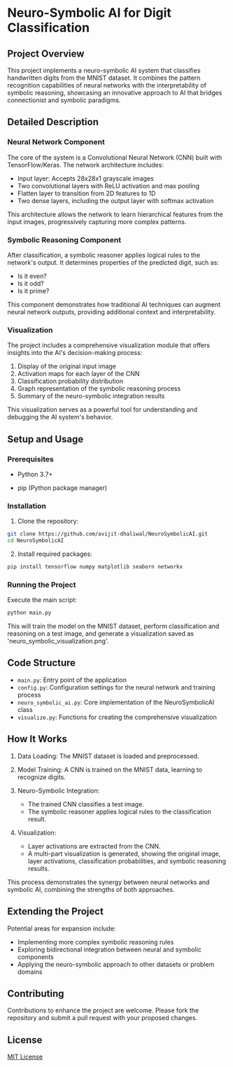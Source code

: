 # Neuro-Symbolic AI for Digit Classification

## Project Overview

This project implements a neuro-symbolic AI system that classifies handwritten digits from the MNIST dataset. It combines the pattern recognition capabilities of neural networks with the interpretability of symbolic reasoning, showcasing an innovative approach to AI that bridges connectionist and symbolic paradigms.

## Detailed Description

### Neural Network Component

The core of the system is a Convolutional Neural Network (CNN) built with TensorFlow/Keras. The network architecture includes:

- Input layer: Accepts 28x28x1 grayscale images
- Two convolutional layers with ReLU activation and max pooling
- Flatten layer to transition from 2D features to 1D
- Two dense layers, including the output layer with softmax activation

This architecture allows the network to learn hierarchical features from the input images, progressively capturing more complex patterns.

### Symbolic Reasoning Component

After classification, a symbolic reasoner applies logical rules to the network's output. It determines properties of the predicted digit, such as:

- Is it even?
- Is it odd?
- Is it prime?

This component demonstrates how traditional AI techniques can augment neural network outputs, providing additional context and interpretability.

### Visualization

The project includes a comprehensive visualization module that offers insights into the AI's decision-making process:

1. Display of the original input image
2. Activation maps for each layer of the CNN
3. Classification probability distribution
4. Graph representation of the symbolic reasoning process
5. Summary of the neuro-symbolic integration results

This visualization serves as a powerful tool for understanding and debugging the AI system's behavior.

## Setup and Usage

### Prerequisites

- Python 3.7+

- pip (Python package manager)

### Installation

1. Clone the repository:
```bash
git clone https://github.com/avijit-dhaliwal/NeuroSymbolicAI.git
cd NeuroSymbolicAI
```
2. Install required packages:
```bash
pip install tensorflow numpy matplotlib seaborn networkx
```
### Running the Project

Execute the main script:
```bash
python main.py
```

This will train the model on the MNIST dataset, perform classification and reasoning on a test image, and generate a visualization saved as 'neuro_symbolic_visualization.png'.

## Code Structure
- `main.py`: Entry point of the application
- `config.py`: Configuration settings for the neural network and training process
- `neuro_symbolic_ai.py`: Core implementation of the NeuroSymbolicAI class
- `visualize.py`: Functions for creating the comprehensive visualization

## How It Works

1. Data Loading: The MNIST dataset is loaded and preprocessed.

2. Model Training: A CNN is trained on the MNIST data, learning to recognize digits.

3. Neuro-Symbolic Integration:
   - The trained CNN classifies a test image.
   - The symbolic reasoner applies logical rules to the classification result.

4. Visualization:
   - Layer activations are extracted from the CNN.
   - A multi-part visualization is generated, showing the original image, layer activations, classification probabilities, and symbolic reasoning results.

This process demonstrates the synergy between neural networks and symbolic AI, combining the strengths of both approaches.

## Extending the Project
Potential areas for expansion include:
- Implementing more complex symbolic reasoning rules
- Exploring bidirectional integration between neural and symbolic components
- Applying the neuro-symbolic approach to other datasets or problem domains

## Contributing
Contributions to enhance the project are welcome. Please fork the repository and submit a pull request with your proposed changes.

## License
[MIT License](LICENSE)